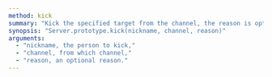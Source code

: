 ```yaml
---
method: kick
summary: "Kick the specified target from the channel, the reason is optional."
synopsis: "Server.prototype.kick(nickname, channel, reason)"
arguments:
  - "nickname, the person to kick,"
  - "channel, from which channel,"
  - "reason, an optional reason."
---
```


